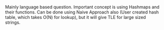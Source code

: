 Mainly language based question. Important concept is using Hashmaps and their functions. 
Can be done using Naive Approach also (User created hash table, which takes O(N) for lookup), but it will give TLE for large sized strings.
